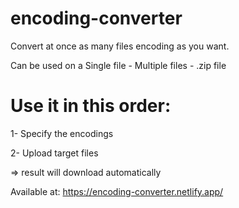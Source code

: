 # encoding-converter
Convert at once as many files encoding as you want.

Can be used on a Single file - Multiple files - .zip file

# Use it in this order:
1- Specify the encodings

2- Upload target files

=> result will download automatically

Available at: https://encoding-converter.netlify.app/
